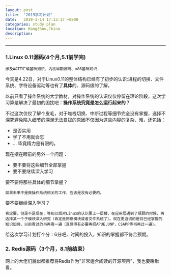 ```yaml
---
layout: post
title:  "2019学习计划"
date:   2019-1-14 17:13:17 +0800
categories: study plan 
location: HangZhou,China 
description:  
---
```

---
### 1.Linux 0.11源码(4个月,5.1前学完)

```
涉及A&TT汇编基础知识、内核早期源码、x86基础知识.
```

今天是4.22日，对于Linux0.11的整体结构已经有了初步的认识:进程的切换、文件系统、字符设备驱动等也有了**具体**的、源码级的了解。

以前只看了操作系统的大学教材，对操作系统的认识仅仅停留在理论阶段，这次学习算是解决了最初的困扰吧：**操作系统究竟是怎么运行起来的？**

不过这次仅仅了解个皮毛，对于堆栈切换、中断过程等细节完全没有掌握，选择不深究避免陷入细节的深渊无法自拔的原因不仅因为这些内容的复杂、难，还包括：
* 是否实用
* 学了不用就会忘
* ...
毕竟精力是有限的。

现在摆在眼前的另外一个问题：
* 要不要将这些细节全部掌握
* 要不要继续深入学习

要不要将那些具体的细节掌握？
```
如果未来不是做操作系统相关的工作，应该是没有必要的。
```
要不要继续深入学习？
```
肯定要，但是不是现在，等到以后对Linux的认识更上一层楼，在应用层遇到了瓶颈的时候，再选择某一个子模块深入研究（肯定是网络模块或者文件系统了）。现在更迫切的是将已经掌握的知识加强，以前看过的书再看一遍（真觉得有必要再把APUE,UNP，CSAPP等书再过一遍）。
```

给这次学习计划打个分：6分吧，时间的投入，知识的掌握都不符合预期。

### 2. Redis源码（3个月，8.1前结束）
网上的大佬们貌似都推荐将Redis作为"非常适合阅读的开源项目"，我也要瞅瞅看。

